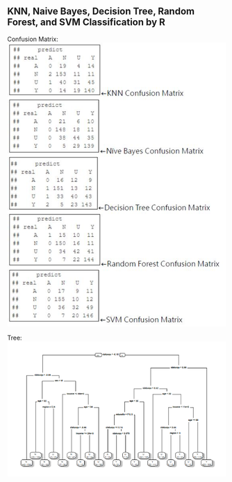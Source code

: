 ## KNN, Naive Bayes, Decision Tree, Random Forest, and SVM Classification by R  

Confusion Matrix:   
![image](https://github.com/Tim-HanSheng-Huang/EB_DataAnalysis/blob/main/ClassificationMethod/ConfusionMatrix.JPG)  

Tree:    
![image](https://github.com/Tim-HanSheng-Huang/EB_DataAnalysis/blob/main/ClassificationMethod/Tree.png)  
